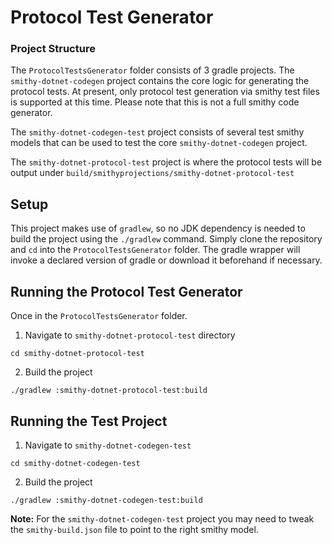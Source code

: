 # Protocol Test Generator

### Project Structure
The `ProtocolTestsGenerator` folder consists of 3 gradle projects. The `smithy-dotnet-codegen` project contains
the core logic for generating the protocol tests. At present, only protocol test generation via smithy test files is supported at this time.
Please note that this is not a full smithy code generator.

The `smithy-dotnet-codegen-test` project consists of several test smithy models that can be used to test the core
`smithy-dotnet-codegen` project. 

The `smithy-dotnet-protocol-test` project is where the protocol tests will be output under `build/smithyprojections/smithy-dotnet-protocol-test`

## Setup
This project makes use of `gradlew`, so no JDK dependency is needed to build the project using the `./gradlew` command.
Simply clone the repository and `cd` into the `ProtocolTestsGenerator` folder. The gradle wrapper will invoke a declared version
of gradle or download it beforehand if necessary.

## Running the Protocol Test Generator
Once in the `ProtocolTestsGenerator` folder.
1. Navigate to `smithy-dotnet-protocol-test` directory
```
cd smithy-dotnet-protocol-test
```
2. Build the project
```
./gradlew :smithy-dotnet-protocol-test:build
```

## Running the Test Project
1. Navigate to `smithy-dotnet-codegen-test`
```
cd smithy-dotnet-codegen-test
```
2. Build the project
```
./gradlew :smithy-dotnet-codegen-test:build
```
**Note:** For the `smithy-dotnet-codegen-test` project you may need to tweak the `smithy-build.json` file to point to the right
smithy model.